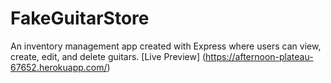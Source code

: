 # FakeGuitarStore
An inventory management app created with Express where users can view, create, edit, and delete guitars.
[Live Preview] (https://afternoon-plateau-67652.herokuapp.com/)
